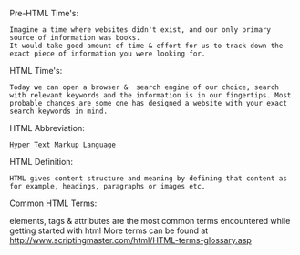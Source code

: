 Pre-HTML Time's:

    Imagine a time where websites didn't exist, and our only primary source of information was books.
    It would take good amount of time & effort for us to track down the exact piece of information you were looking for.

HTML Time's:

    Today we can open a browser &  search engine of our choice, search with relevant keywords and the information is in our fingertips. Most probable chances are some one has designed a website with your exact search keywords in mind.

HTML Abbreviation:

    Hyper Text Markup Language

HTML Definition:

    HTML gives content structure and meaning by defining that content as for example, headings, paragraphs or images etc.

Common HTML Terms:

elements, tags & attributes are the most common terms encountered while getting started with html
More terms can be found at http://www.scriptingmaster.com/html/HTML-terms-glossary.asp





